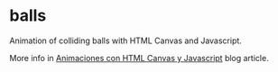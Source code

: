 # balls
Animation of colliding balls with HTML Canvas and Javascript.

More info in <a href="https://www.cuadernoinformatica.com/2023/12/animaciones-con-html-canvas-y-javascript.html">Animaciones con HTML Canvas y Javascript</a> blog article.
